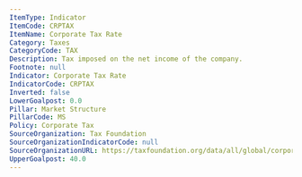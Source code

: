 ```yaml
---
ItemType: Indicator
ItemCode: CRPTAX
ItemName: Corporate Tax Rate
Category: Taxes
CategoryCode: TAX
Description: Tax imposed on the net income of the company.
Footnote: null
Indicator: Corporate Tax Rate
IndicatorCode: CRPTAX
Inverted: false
LowerGoalpost: 0.0
Pillar: Market Structure
PillarCode: MS
Policy: Corporate Tax
SourceOrganization: Tax Foundation
SourceOrganizationIndicatorCode: null
SourceOrganizationURL: https://taxfoundation.org/data/all/global/corporate-tax-rates-by-country-2023/
UpperGoalpost: 40.0
---
```


